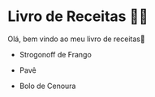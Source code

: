 # Livro de Receitas :woman_cook:



Olá, bem vindo ao meu livro de receitas:wave:

- Strogonoff de Frango

- Pavê

- Bolo de Cenoura

  
  
  

